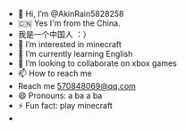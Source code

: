 - 👋 Hi, I’m @AkinRain5828258
- 🇨🇳 Yes I'm from the China.
- 我是一个中国人  ：）
- 👀 I’m interested in minecraft
- 🌱 I’m currently learning English
- 💞️ I’m looking to collaborate on xbox games
- 📫 How to reach me
- Reach me  570848069@qq.com
- 😄 Pronouns: a ba a ba
- ⚡ Fun fact: play minecraft
- 

<!---
AkinRain5828258/AkinRain5828258 is a ✨ special ✨ repository because its `README.md` (this file) appears on your GitHub profile.
You can click the Preview link to take a look at your changes.
--->
